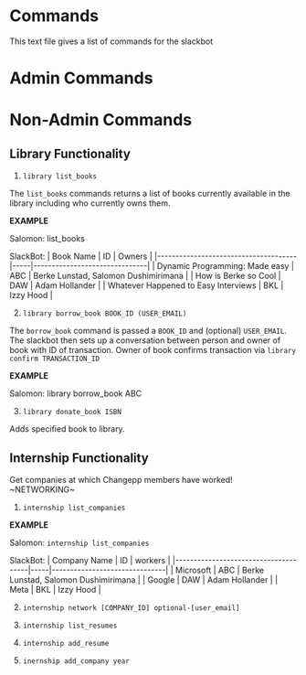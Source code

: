 # Commands

This text file gives a list of commands for the slackbot

# Admin Commands

# Non-Admin Commands

## Library Functionality

1. `library list_books`

The `list_books` commands returns a list of books currently available in the library including who currently owns them.

**EXAMPLE**

Salomon: list_books

SlackBot:
| Book Name          | ID  | Owners |
|--------------------------------------|-----|-------------------------------|
| Dynamic Programming: Made easy       | ABC | Berke Lunstad, Salomon Dushimirimana         |
| How is Berke so Cool                 | DAW | Adam Hollander                |
| Whatever Happened to Easy Interviews | BKL | Izzy Hood                     |

2. `library borrow_book BOOK_ID (USER_EMAIL)`

The `borrow_book` command is passed a `BOOK_ID` and (optional) `USER_EMAIL`. The slackbot then sets up a conversation between person and owner of book with ID of transaction. Owner of book confirms transaction via `library confirm TRANSACTION_ID`

**EXAMPLE**

Salomon: library borrow_book ABC




3. `library donate_book ISBN`

Adds specified book to library. 

## Internship Functionality

Get companies at which Changepp members have worked! ~NETWORKING~

1. `internship list_companies`

**EXAMPLE**

Salomon: `internship list_companies`

SlackBot:
| Company Name          | ID  | workers |
|--------------------------------------|-----|-------------------------------|
| Microsoft       | ABC | Berke Lunstad, Salomon Dushimirimana         |
| Google                 | DAW | Adam Hollander                |
| Meta | BKL | Izzy Hood                     |

2. `internship network [COMPANY_ID] optional-[user_email]`

3. `internship list_resumes`

4. `internship add_resume`

5. `inernship add_company year`